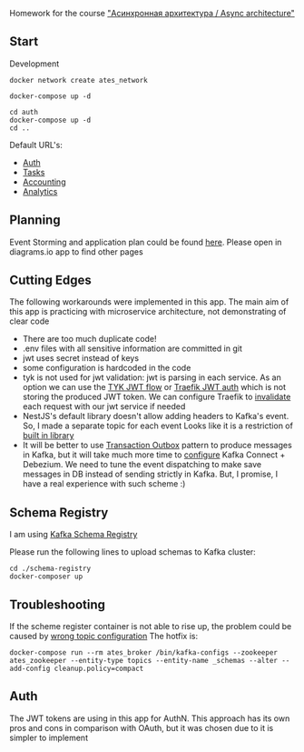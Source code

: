 Homework for the course ["Асинхронная архитектура / Async architecture"](https://education.borshev.com/architecture)

Start
---

Development
```
docker network create ates_network

docker-compose up -d

cd auth
docker-compose up -d
cd ..
```

Default URL's:

- [Auth](http://127.0.0.1:8080/auth/)
- [Tasks](http://127.0.0.1:8080/tasks/)
- [Accounting](http://127.0.0.1:8080/accounting/)
- [Analytics](http://127.0.0.1:8080/analitics/)

Planning
---

Event Storming and application plan could be found [here](https://drive.google.com/file/d/1_xHboZXMoX8mRH-3gPrQ6qGd080JB5Nr/view?usp=sharing). Please open in diagrams.io app to find other pages

Cutting Edges
---

The following workarounds were implemented in this app.
The main aim of this app is practicing with microservice architecture, not demonstrating of clear code

- There are too much duplicate code!
- .env files with all sensitive information are committed in git
- jwt uses secret instead of keys
- some configuration is hardcoded in the code
- tyk is not used for jwt validation: jwt is parsing in each service. As an option we can use the [TYK JWT flow](https://blog.kloia.com/using-tyk-io-and-jwt-io-on-stateless-microservice-authentication-d7e6985b97bd)
  or [Traefik JWT auth](https://doc.traefik.io/traefik-enterprise/middlewares/jwt/) which is not storing the produced JWT token.
  We can configure Traefik to [invalidate](https://doc.traefik.io/traefik/middlewares/http/forwardauth/) each request with our jwt service if needed
- NestJS's default library doesn't allow adding headers to Kafka's event. So, I made a separate topic for each event
Looks like it is a restriction of [built in library](https://docs.nestjs.com/microservices/basics#publishing-events) 
- It will be better to use [Transaction Outbox](https://microservices.io/patterns/data/transactional-outbox.html) pattern 
to produce messages in Kafka, but it will take much more time to [configure](https://debezium.io/documentation/reference/1.4/configuration/outbox-event-router.html#outbox-event-router-property-route-by-field)
Kafka Connect + Debezium. We need to tune the event dispatching to make save messages in DB instead of sending strictly
in Kafka. But, I promise, I have a real experience with such scheme :)
  

Schema Registry
---

I am using [Kafka Schema Registry](https://docs.confluent.io/platform/current/schema-registry/index.html)

Please run the following lines to upload schemas to Kafka cluster:

```shell
cd ./schema-registry
docker-composer up
```

Troubleshooting
---

If the scheme register container is not able to rise up, the problem could be caused by [wrong topic configuration](https://github.com/confluentinc/schema-registry/issues/698)
The hotfix is:

```shell
docker-compose run --rm ates_broker /bin/kafka-configs --zookeeper ates_zookeeper --entity-type topics --entity-name _schemas --alter --add-config cleanup.policy=compact
```


Auth
---

The JWT tokens are using in this app for AuthN.
This approach has its own pros and cons in comparison with OAuth, but it was chosen due to it is simpler to implement

